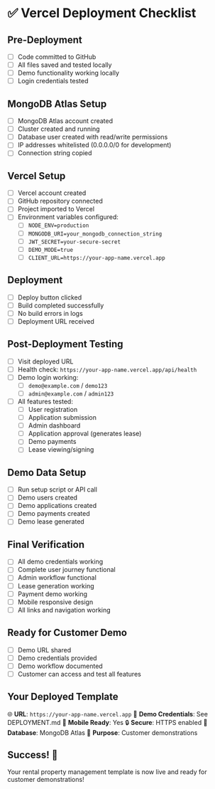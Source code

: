 # ✅ Vercel Deployment Checklist

## Pre-Deployment
- [ ] Code committed to GitHub
- [ ] All files saved and tested locally
- [ ] Demo functionality working locally
- [ ] Login credentials tested

## MongoDB Atlas Setup
- [ ] MongoDB Atlas account created
- [ ] Cluster created and running
- [ ] Database user created with read/write permissions
- [ ] IP addresses whitelisted (0.0.0.0/0 for development)
- [ ] Connection string copied

## Vercel Setup
- [ ] Vercel account created
- [ ] GitHub repository connected
- [ ] Project imported to Vercel
- [ ] Environment variables configured:
  - [ ] `NODE_ENV=production`
  - [ ] `MONGODB_URI=your_mongodb_connection_string`
  - [ ] `JWT_SECRET=your-secure-secret`
  - [ ] `DEMO_MODE=true`
  - [ ] `CLIENT_URL=https://your-app-name.vercel.app`

## Deployment
- [ ] Deploy button clicked
- [ ] Build completed successfully
- [ ] No build errors in logs
- [ ] Deployment URL received

## Post-Deployment Testing
- [ ] Visit deployed URL
- [ ] Health check: `https://your-app-name.vercel.app/api/health`
- [ ] Demo login working:
  - [ ] `demo@example.com` / `demo123`
  - [ ] `admin@example.com` / `admin123`
- [ ] All features tested:
  - [ ] User registration
  - [ ] Application submission
  - [ ] Admin dashboard
  - [ ] Application approval (generates lease)
  - [ ] Demo payments
  - [ ] Lease viewing/signing

## Demo Data Setup
- [ ] Run setup script or API call
- [ ] Demo users created
- [ ] Demo applications created
- [ ] Demo payments created
- [ ] Demo lease generated

## Final Verification
- [ ] All demo credentials working
- [ ] Complete user journey functional
- [ ] Admin workflow functional
- [ ] Lease generation working
- [ ] Payment demo working
- [ ] Mobile responsive design
- [ ] All links and navigation working

## Ready for Customer Demo
- [ ] Demo URL shared
- [ ] Demo credentials provided
- [ ] Demo workflow documented
- [ ] Customer can access and test all features

## Your Deployed Template
🌐 **URL**: `https://your-app-name.vercel.app`
🔑 **Demo Credentials**: See DEPLOYMENT.md
📱 **Mobile Ready**: Yes
🔒 **Secure**: HTTPS enabled
💾 **Database**: MongoDB Atlas
🎯 **Purpose**: Customer demonstrations

## Success! 🎉
Your rental property management template is now live and ready for customer demonstrations!
